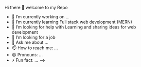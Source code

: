 
Hi there 👋 welcome to my Repo
- 🔭 I’m currently working on ...
- 🌱 I’m currently learning Full stack web development (MERN)
- 👯 I’m looking for help with Learning and sharing ideas for web development
- 🤔 I’m looking for a job
- 💬 Ask me about ...
- 📫 How to reach me: ...
- 😄 Pronouns: ...
- ⚡ Fun fact: ...
-->
